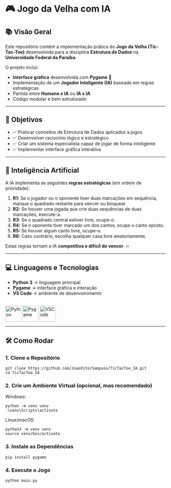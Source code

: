 # 🎮 Jogo da Velha com IA

## 📚 Visão Geral

Este repositório contém a implementação prática do **Jogo da Velha (Tic-Tac-Toe)** desenvolvida para a disciplina **Estrutura de Dados** na **Universidade Federal da Paraíba**.  

O projeto inclui:

- **Interface gráfica** desenvolvida com **Pygame** 🎨  
- Implementação de um **Jogador Inteligente (IA)** baseado em regras estratégicas  
- Partida entre **Humano x IA** ou **IA x IA**  
- Código modular e bem estruturado

---

## 🎯 Objetivos

- ✅ Praticar conceitos de Estrutura de Dados aplicados a jogos  
- ✅ Desenvolver raciocínio lógico e estratégico  
- ✅ Criar um sistema especialista capaz de jogar de forma inteligente  
- ✅ Implementar interface gráfica interativa  

---

## 🤖 Inteligência Artificial

A IA implementa as seguintes **regras estratégicas** (em ordem de prioridade):

1. **R1:** Se o jogador ou o oponente tiver duas marcações em sequência, marque o quadrado restante para vencer ou bloquear.  
2. **R2:** Se houver uma jogada que crie duas sequências de duas marcações, execute-a.  
3. **R3:** Se o quadrado central estiver livre, ocupe-o.  
4. **R4:** Se o oponente tiver marcado um dos cantos, ocupe o canto oposto.  
5. **R5:** Se houver algum canto livre, ocupe-o.  
6. **R6:** Caso contrário, escolha qualquer casa livre aleatoriamente.  

Estas regras tornam a IA **competitiva e difícil de vencer**. 🔥

---

## 💻 Linguagens e Tecnologias

- **Python 3** → linguagem principal  
- **Pygame** → interface gráfica e interação  
- **VS Code** → ambiente de desenvolvimento  

<div style="display: inline_block"><br>
  <img align="center" alt="Python" height="50" width="50" src="https://cdn.jsdelivr.net/gh/devicons/devicon/icons/python/python-original.svg" />
  <img align="center" alt="Pygame" height="50" width="50" src="![image](https://github.com/user-attachments/assets/066c4224-d1fc-4cf4-b9a2-225b7cdbfca7)
" />
  <img align="center" alt="VSCode" height="50" width="50" src="https://cdn.jsdelivr.net/gh/devicons/devicon/icons/vscode/vscode-original.svg" />
</div>

---

## 🛠️ Como Rodar

### 1. Clone o Repositório

```
git clone https://github.com/JoaoVitorSampaio/TicTacToe_IA.git
cd TicTacToe_IA
```

### 2. Crie um Ambiente Virtual (opcional, mas recomendado)

Windows:
``` 
python -m venv venv
.\venv\Scripts\activate
```

Linux/macOS: 
``` 
python3 -m venv venv
source venv/bin/activate
```

### 3. Instale as Dependências
```
pip install pygame
```

### 4. Execute o Jogo
```
python main.py
```
